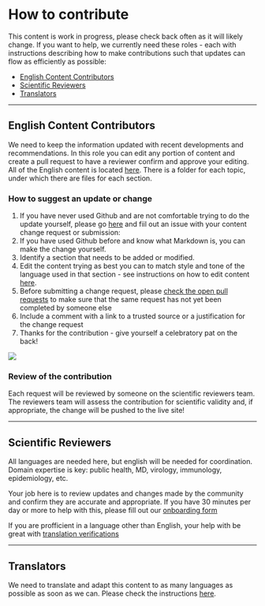 # How to contribute
This content is work in progress, please check back often as it will likely change. If you want to help, we currently need these roles - each with instructions describing how to make contributions such that updates can flow as efficiently as possible:

* [English Content Contributors](#english-content-contributors)
* [Scientific Reviewers](#scientific-reviewers)
* [Translators](#translators)

-----

## English Content Contributors

We need to keep the information updated with recent developments and recommendations. In this role you can edit any portion of content and create a pull request to have a reviewer confirm and approve your editing. All of the English content is located [here](https://github.com/flattenthecurve/guide/tree/master/_content/en). There is a folder for each topic, under which there are files for each section.

### How to suggest an update or change

1. If you have never used Github and are not comfortable trying to do the update yourself, please go [here](https://github.com/flattenthecurve/guide/issues/new/choose) and fiil out an issue with your content change request or submission: 
2. If you have used Github before and know what Markdown is, you can make the change yourself. 
3. Identify a section that needs to be added or modified.
4. Edit the content trying as best you can to match style and tone of the language used in that section - see instructions on how to edit content [here](https://help.github.com/en/github/managing-files-in-a-repository/editing-files-in-another-users-repository).
5. Before submitting a change request, please [check the open pull requests](https://github.com/flattenthecurve/guide/pulls) to make sure that the same request has not yet been completed by someone else
6. Include a comment with a link to a trusted source or a justification for the change request
7. Thanks for the contribution - give yourself a celebratory pat on the back!


![](https://media.giphy.com/media/3o7btW9s53TyntUsP6/giphy.gif)

### Review of the contribution
Each request will be reviewed by someone on the scientific reviewers team. The reviewers team will assess the contribution for scientific validity and, if appropriate, the change will be pushed to the live site!

-----

## Scientific Reviewers
All languages are needed here, but english will be needed for coordination. Domain expertise is key: public health, MD, virology, immunology, epidemiology, etc. 

Your job here is to review updates and changes made by the community and confirm they are accurate and appropriate. If you have 30 minutes per day or more to help with this, please fill out our [onboarding form](https://forms.gle/aPtMHFstGb5Dpod99)

If you are profficient in a language other than English, your help with be great with [translation verifications](https://github.com/flattenthecurve/guide/wiki/Translation-Verification)

-----

## Translators
We need to translate and adapt this content to as many languages as possible as soon as we can. Please check the instructions [here](https://github.com/flattenthecurve/guide/wiki/Content-translation).

